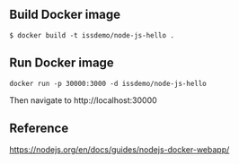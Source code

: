 ## Build Docker image

```
$ docker build -t issdemo/node-js-hello .
```

## Run Docker image

```
docker run -p 30000:3000 -d issdemo/node-js-hello
```

Then navigate to http://localhost:30000

## Reference

https://nodejs.org/en/docs/guides/nodejs-docker-webapp/

